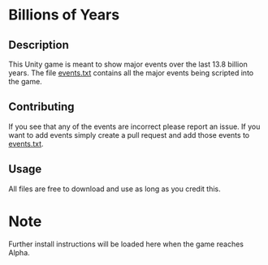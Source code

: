 # Billions of Years
## Description
This Unity game is meant to show major events over the last 13.8 billion years. 
The file [events.txt](events.txt) contains all the major events being scripted into the game.

## Contributing
If you see that any of the events are incorrect please report an issue. 
If you want to add events simply create a pull request and add those events to [events.txt](events.txt).

## Usage
All files are free to download and use as long as you credit this.

# Note
Further install instructions will be loaded here when the game reaches Alpha.
